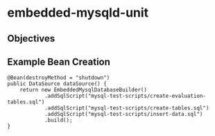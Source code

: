 # embedded-mysqld-unit

## Objectives


## Example Bean Creation

    @Bean(destroyMethod = "shutdown")
    public DataSource dataSource() {
        return new EmbeddedMysqlDatabaseBuilder()
                .addSqlScript("mysql-test-scripts/create-evaluation-tables.sql")
                .addSqlScript("mysql-test-scripts/create-tables.sql")
                .addSqlScript("mysql-test-scripts/insert-data.sql")
                .build();
    }
